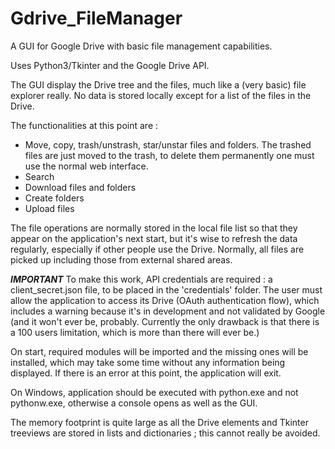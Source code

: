 # Gdrive_FileManager
A GUI for Google Drive with basic file management capabilities.

Uses Python3/Tkinter and the Google Drive API.

The GUI display the Drive tree and the files, much like a (very basic) file explorer really. 
No data is stored locally except for a list of the files in the Drive.

The functionalities at this point are :

- Move, copy, trash/unstrash, star/unstar files and folders. The trashed files are just moved to the trash, to delete them permanently one must use the normal web interface.
- Search
- Download files and folders
- Create folders
- Upload files

The file operations are normally stored in the local file list so that they appear on the application's next start, but it's wise to refresh the data regularly, especially if other people use the Drive.
Normally, all files are picked up including those from external shared areas.

***IMPORTANT***
To make this work, API credentials are required : a client_secret.json file, to be placed in the 'credentials' folder.
The user must allow the application to access its Drive (OAuth authentication flow), which includes a warning because it's in development and not validated by Google (and it won't ever be, probably. Currently the only drawback is that there is a 100 users limitation, which is more than there will ever be.)

On start, required modules will be imported and the missing ones will be installed, which may take some time without any information being displayed.
If there is an error at this point, the application will exit.

On Windows, application should be executed with python.exe and not pythonw.exe, otherwise a console opens as well as the GUI.

The memory footprint is quite large as all the Drive elements and Tkinter treeviews are stored in lists and dictionaries ; this cannot really be avoided.
